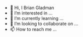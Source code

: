 - 👋 Hi, I Brian Gladman
- 👀 I’m interested in ...
- 🌱 I’m currently learning ...
- 💞️ I’m looking to collaborate on ...
- 📫 How to reach me ...
<!---
 Brian Gladman✨ special ✨ repository because its `README.md` (this file) appears on your GitHub profile.
You can click the Preview link to take a look at your changes.
--->

